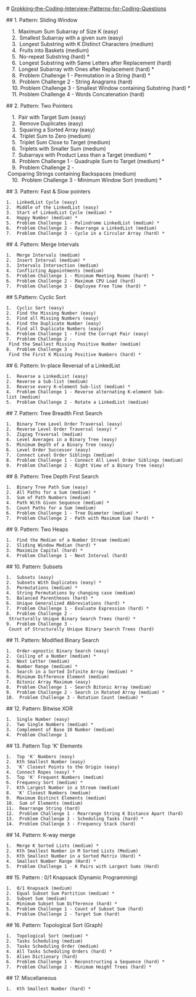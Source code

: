 # [Grokking-the-Coding-Interview-Patterns-for-Coding-Questions](https://www.educative.io/courses/grokking-the-coding-interview)

## 1. Pattern: Sliding Window

    1.  Maximum Sum Subarray of Size K (easy)  
    2.  Smallest Subarray with a given sum (easy)     
    3.  Longest Substring with K Distinct Characters (medium)  
    4.  Fruits into Baskets (medium)  
    5.  No-repeat Substring (hard) *  
    6.  Longest Substring with Same Letters after Replacement (hard)  
    7.  Longest Subarray with Ones after Replacement (hard) *  
    8.  Problem Challenge 1 - Permutation in a String (hard) *  
    9.  Problem Challenge 2 - String Anagrams (hard)  
    10. Problem Challenge 3 - Smallest Window containing Substring (hard) *  
    11. Problem Challenge 4 - Words Concatenation (hard)    

## 2. Pattern: Two Pointers

    1.  Pair with Target Sum (easy)         
    2.  Remove Duplicates (easy)  
    3.  Squaring a Sorted Array (easy)   
    4.  Triplet Sum to Zero (medium)        
    5.  Triplet Sum Close to Target (medium)   
    6.  Triplets with Smaller Sum (medium)    
    7.  Subarrays with Product Less than a Target (medium) *    
    8.  Problem Challenge 1 - Quadruple Sum to Target (medium) *    
    9.  Problem Challenge 2 - Comparing Strings containing Backspaces (medium)    
    10.  Problem Challenge 3 - Minimum Window Sort (medium) *   

## 3. Pattern: Fast & Slow pointers

    1.  LinkedList Cycle (easy)      
    2.  Middle of the LinkedList (easy)    
    3.  Start of LinkedList Cycle (medium) *   
    4.  Happy Number (medium) *    
    5.  Problem Challenge 1 - Palindrome LinkedList (medium) *   
    6.  Problem Challenge 2 - Rearrange a LinkedList (medium)  
    7.  Problem Challenge 3 - Cycle in a Circular Array (hard) *   

## 4. Pattern: Merge Intervals

    1.  Merge Intervals (medium)
    2.  Insert Interval (medium) *
    3.  Intervals Intersection (medium)
    4.  Conflicting Appointments (medium)
    5.  Problem Challenge 1 - Minimum Meeting Rooms (hard) *
    6.  Problem Challenge 2 - Maximum CPU Load (hard)
    7.  Problem Challenge 3 - Employee Free Time (hard) *

## 5.Pattern: Cyclic Sort

    1.  Cyclic Sort (easy)
    2.  Find the Missing Number (easy)
    3.  Find all Missing Numbers (easy)
    4.  Find the Duplicate Number (easy)
    5.  Find all Duplicate Numbers (easy)
    6.  Problem Challenge 1 - Find the Corrupt Pair (easy)
    7.  Problem Challenge 2 - Find the Smallest Missing Positive Number (medium)
    8.  Problem Challenge 3 - Find the First K Missing Positive Numbers (hard) *

## 6. Pattern: In-place Reversal of a LinkedList

    1.  Reverse a LinkedList (easy) 
    2.  Reverse a Sub-list (medium) 
    3.  Reverse every K-element Sub-list (medium) *
    4.  Problem Challenge 1 - Reverse alternating K-element Sub-list (medium)
    5.  Problem Challenge 2 - Rotate a LinkedList (medium)

## 7. Pattern: Tree Breadth First Search

    1.  Binary Tree Level Order Traversal (easy)
    2.  Reverse Level Order Traversal (easy) * 
    3.  Zigzag Traversal (medium)
    4.  Level Averages in a Binary Tree (easy)
    5.  Minimum Depth of a Binary Tree (easy) 
    6.  Level Order Successor (easy)
    7.  Connect Level Order Siblings (medium)
    8.  Problem Challenge 1 - Connect All Level Order Siblings (medium)
    9.  Problem Challenge 2 - Right View of a Binary Tree (easy) 

## 8. Pattern: Tree Depth First Search

    1.  Binary Tree Path Sum (easy)
    2.  All Paths for a Sum (medium) *
    3.  Sum of Path Numbers (medium)
    4.  Path With Given Sequence (medium) *
    5.  Count Paths for a Sum (medium)
    6.  Problem Challenge 1 - Tree Diameter (medium) *
    7.  Problem Challenge 2 - Path with Maximum Sum (hard) *

## 9. Pattern: Two Heaps

    1.  Find the Median of a Number Stream (medium) 
    2.  Sliding Window Median (hard) *
    3.  Maximize Capital (hard) * 
    4.  Problem Challenge 1 - Next Interval (hard) 

## 10. Pattern: Subsets

    1.  Subsets (easy)
    2.  Subsets With Duplicates (easy) *
    3.  Permutations (medium) *
    4.  String Permutations by changing case (medium)
    5.  Balanced Parentheses (hard) *
    6.  Unique Generalized Abbreviations (hard) * 
    7.  Problem Challenge 1 - Evaluate Expression (hard) *
    8.  Problem Challenge 2 - Structurally Unique Binary Search Trees (hard) *
    9.  Problem Challenge 3 - Count of Structurally Unique Binary Search Trees (hard)

## 11. Pattern: Modified Binary Search

    1.  Order-agnostic Binary Search (easy)
    2.  Ceiling of a Number (medium) *
    3.  Next Letter (medium)
    4.  Number Range (medium) *
    5.  Search in a Sorted Infinite Array (medium) *
    6.  Minimum Difference Element (medium)
    7.  Bitonic Array Maximum (easy)
    8.  Problem Challenge 1 - Search Bitonic Array (medium)
    9.  Problem Challenge 2 - Search in Rotated Array (medium) * 
    10.  Problem Challenge 3 - Rotation Count (medium) *

## 12. Pattern: Bitwise XOR

    1.  Single Number (easy)
    2.  Two Single Numbers (medium) *
    3.  Complement of Base 10 Number (medium)
    4.  Problem Challenge 1

## 13. Pattern Top 'K' Elements

    1.  Top 'K' Numbers (easy)
    2.  Kth Smallest Number (easy)
    3.  'K' Closest Points to the Origin (easy)
    4.  Connect Ropes (easy) *
    5.  Top 'K' Frequent Numbers (medium)
    6.  Frequency Sort (medium) *
    7.  Kth Largest Number in a Stream (medium)
    8.  'K' Closest Numbers (medium)
    9.  Maximum Distinct Elements (medium)
    10.  Sum of Elements (medium) 
    11.  Rearrange String (hard)
    12.  Problem Challenge 1 - Rearrange String K Distance Apart (hard) 
    13.  Problem Challenge 2 - Scheduling Tasks (hard) *
    14.  Problem Challenge 3 - Frequency Stack (hard) 

## 14. Pattern: K-way merge

    1.  Merge K Sorted Lists (medium) *
    2.  Kth Smallest Number in M Sorted Lists (Medium) 
    3.  Kth Smallest Number in a Sorted Matrix (Hard) *
    4.  Smallest Number Range (Hard) *
    5.  Problem Challenge 1 - K Pairs with Largest Sums (Hard) 

## 15. Pattern : 0/1 Knapsack (Dynamic Programming)

    1.  0/1 Knapsack (medium)
    2.  Equal Subset Sum Partition (medium) *
    3.  Subset Sum (medium)
    4.  Minimum Subset Sum Difference (hard) *
    5.  Problem Challenge 1 - Count of Subset Sum (hard) 
    6.  Problem Challenge 2 - Target Sum (hard) 

## 16. Pattern: Topological Sort (Graph)

    1.  Topological Sort (medium) *
    2.  Tasks Scheduling (medium)
    3.  Tasks Scheduling Order (medium)
    4.  All Tasks Scheduling Orders (hard) *
    5.  Alien Dictionary (hard) 
    6.  Problem Challenge 1 - Reconstructing a Sequence (hard) *
    7.  Problem Challenge 2 - Minimum Height Trees (hard) *

## 17. Miscellaneous

    1.  Kth Smallest Number (hard) *


